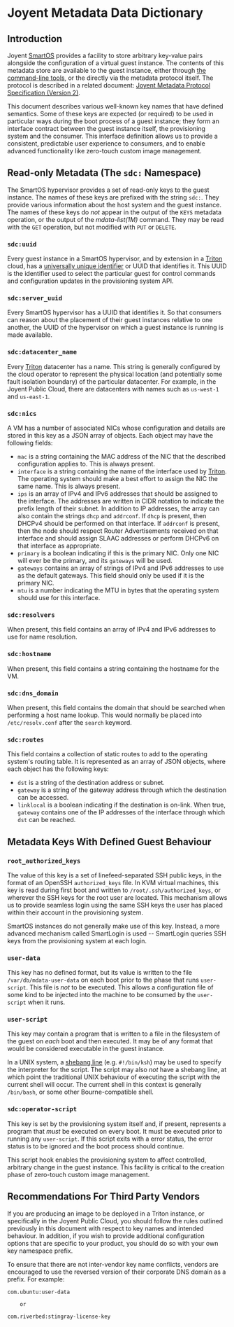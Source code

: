 # Joyent Metadata Data Dictionary

## Introduction

Joyent [SmartOS][1] provides a facility to store arbitrary key-value pairs
alongside the configuration of a virtual guest instance.  The contents of this
metadata store are available to the guest instance, either through [the
command-line tools][2], or the directly via the metadata protocol itself.  The
protocol is described in a related document: [Joyent Metadata Protocol
Specification (Version 2)][6].

This document describes various well-known key names that have defined
semantics.  Some of these keys are expected (or required) to be used in
particular ways during the boot process of a guest instance; they form an
interface contract between the guest instance itself, the provisioning system
and the consumer.  This interface definition allows us to provide a consistent,
predictable user experience to consumers, and to enable advanced functionality
like zero-touch custom image management.

## Read-only Metadata (The `sdc:` Namespace)

The SmartOS hypervisor provides a set of read-only keys to the guest instance.
The names of these keys are prefixed with the string `sdc:`.  They provide
various information about the host system and the guest instance.  The names of
these keys do _not_ appear in the output of the `KEYS` metadata operation, or
the output of the _mdata-list\(1M)_ command.  They may be read with the `GET`
operation, but not modified with `PUT` or `DELETE`.

### `sdc:uuid`

Every guest instance in a SmartOS hypervisor, and by extension in a
[Triton][4] cloud, has a [universally unique identifier][5] or UUID
that identifies it.  This UUID is the identifier used to select the particular
guest for control commands and configuration updates in the provisioning system
API.

### `sdc:server_uuid`

Every SmartOS hypervisor has a UUID that identifies it.  So that consumers can
reason about the placement of their guest instances relative to one another,
the UUID of the hypervisor on which a guest instance is running is made
available.

### `sdc:datacenter_name`

Every [Triton][4] datacenter has a name.  This string is generally
configured by the cloud operator to represent the physical location (and
potentially some fault isolation boundary) of the particular datacenter.  For
example, in the Joyent Public Cloud, there are datacenters with names such as
`us-west-1` and `us-east-1`.

### `sdc:nics`

A VM has a number of associated NICs whose configuration and details are
stored in this key as a JSON array of objects. Each object may have the
following fields:

* `mac` is a string containing the MAC address of the NIC that the described
  configuration applies to. This is always present.
* `interface` is a string containing the name of the interface used by
  [Triton][4]. The operating system should make a best effort to
  assign the NIC the same name. This is always present.
* `ips` is an array of IPv4 and IPv6 addresses that should be assigned to
  the interface. The addresses are written in CIDR notation to indicate
  the prefix length of their subnet. In addition to IP addresses, the
  array can also contain the strings `dhcp` and `addrconf`. If `dhcp` is
  present, then DHCPv4 should be performed on that interface. If `addrconf`
  is present, then the node should respect Router Advertisements received
  on that interface and should assign SLAAC addresses or perform DHCPv6 on
  that interface as appropriate.
* `primary` is a boolean indicating if this is the primary NIC. Only one
  NIC will ever be the primary, and its `gateways` will be used.
* `gateways` contains an array of strings of IPv4 and IPv6 addresses to use
  as the default gateways. This field should only be used if it is the
  primary NIC.
* `mtu` is a number indicating the MTU in bytes that the operating system
  should use for this interface.

### `sdc:resolvers`

When present, this field contains an array of IPv4 and IPv6 addresses to
use for name resolution.

### `sdc:hostname`

When present, this field contains a string containing the hostname for the VM.

### `sdc:dns_domain`

When present, this field contains the domain that should be searched
when performing a host name lookup. This would normally be placed into
`/etc/resolv.conf` after the `search` keyword.

### `sdc:routes`

This field contains a collection of static routes to add to the operating
system's routing table. It is represented as an array of JSON objects,
where each object has the following keys:

* `dst` is a string of the destination address or subnet.
* `gateway` is a string of the gateway address through which the destination
  can be accessed.
* `linklocal` is a boolean indicating if the destination is on-link. When true,
  `gateway` contains one of the IP addresses of the interface through which
  `dst` can be reached.

## Metadata Keys With Defined Guest Behaviour

### `root_authorized_keys`

The value of this key is a set of linefeed-separated SSH public keys, in the
format of an OpenSSH `authorized_keys` file.  In KVM virtual machines, this key
is read during first boot and written to `/root/.ssh/authorized_keys`, or
wherever the SSH keys for the root user are located.  This mechanism allows us
to provide seamless login using the same SSH keys the user has placed within
their account in the provisioning system.

SmartOS instances do not generally make use of this key.  Instead, a more
advanced mechanism called SmartLogin is used -- SmartLogin queries SSH keys
from the provisioning system at each login.

### `user-data`

This key has no defined format, but its value is written to the file
`/var/db/mdata-user-data` on each boot prior to the phase that runs
`user-script`.  This file is _not_ to be executed.  This allows a configuration
file of some kind to be injected into the machine to be consumed by the
`user-script` when it runs.

### `user-script`

This key may contain a program that is written to a file in the filesystem of
the guest on _each_ boot and then executed.  It may be of any format that would
be considered executable in the guest instance.

In a UNIX system, a [shebang line][3] (e.g. `#!/bin/ksh`) may be used to
specify the interpreter for the script.  The script may also _not_ have a
shebang line, at which point the traditional UNIX behaviour of executing the
script with the current shell will occur.  The current shell in this context is
generally `/bin/bash`, or some other Bourne-compatible shell.

### `sdc:operator-script`

This key is set by the provisioning system itself and, if present, represents
a program that _must_ be executed on every boot.  It must be executed prior to
running any `user-script`.  If this script exits with a error status, the
error status is to be ignored and the boot process should continue.

This script hook enables the provisioning system to affect controlled,
arbitrary change in the guest instance.  This facility is critical to
the creation phase of zero-touch custom image management.

## Recommendations For Third Party Vendors

If you are producing an image to be deployed in a Triton instance, or
specifically in the Joyent Public Cloud, you should follow the rules outlined
previously in this document with respect to key names and intended behaviour.
In addition, if you wish to provide additional configuration options that are
specific to your product, you should do so with your own key namespace prefix.

To ensure that there are not inter-vendor key name conflicts, vendors are
encouraged to use the reversed version of their corporate DNS domain as a
prefix.  For example:

    com.ubuntu:user-data
    
        or
    
    com.riverbed:stingray-license-key

<!-- Links/References -->

[1]: http://www.smartos.org/

[2]: https://github.com/joyent/mdata-client

[3]: http://en.wikipedia.org/wiki/Shebang_%28Unix%29

[4]: http://www.joyent.com/products/private-cloud

[5]: http://en.wikipedia.org/wiki/Universally_unique_identifier

[6]: protocol.html
